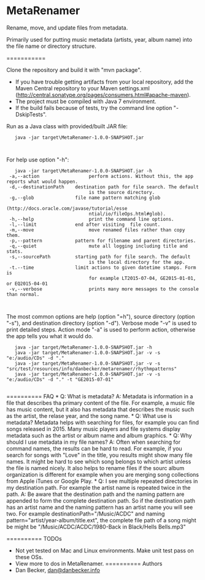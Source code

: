 MetaRenamer
===========

Rename, move, and update files from metadata.

Primarily used for putting music metadata (artists, year, album name) into the file name or directory structure.

===========

Clone the repository and build it with "mvn package". 
   - If you have trouble getting artifacts from your local repository,
add the Maven Central repository to your Maven settings.xml (http://central.sonatype.org/pages/consumers.html#apache-maven).
   - The project must be compiled with Java 7 environment.
   - If the build fails because of tests, try the command line option "-DskipTests".
<p>
Run as a Java class with provided/built JAR file:
<code>
<pre>
   java -jar target\MetaRenamer-1.0.0-SNAPSHOT.jar <options> 
</pre>
</code>
<p>
For help use option "-h":
<code>
<pre>
   java -jar target\MetaRenamer-1.0.0-SNAPSHOT.jar -h 
 -a,--action                  perform actions. Without this, the app reports what would happen.
 -d,--destinationPath <arg>   destination path for file search. The default
                              is the source directory.
 -g,--glob <arg>              file name pattern matching glob
                              (http://docs.oracle.com/javase/tutorial/esse
                              ntial/io/fileOps.html#glob).
 -h,--help                    print the command line options.
 -l,--limit <arg>             end after visiting <limit> file count.
 -m,--move                    move renamed files rather than copy them.
 -p,--pattern <arg>           pattern for filename and parent directories.
 -q,--quiet                   mute all logging including title and stats.
 -s,--sourcePath <arg>        starting path for file search. The default
                              is the local directory for the app.
 -t.--time <arg>			  limit actions to given datetime stamps. Form is <comparator><datetime>
 						      for example LT2015-07-04, GE2015-01-01, or EQ2015-04-01
 -v,--verbose                 prints many more messages to the console than normal.
</pre>
</code>
<p>
The most common options are help (option "=h"), source directory (option "-s"), and destination directory (option "-d").
Verbose mode "-v" is used to print detailed steps.
Action mode "-a" is used to perform action, otherwise the app tells you what it would do.
<code>
<pre>
   java -jar target/MetaRenamer-1.0.0-SNAPSHOT.jar -h
   java -jar target/MetaRenamer-1.0.0-SNAPSHOT.jar -v -s "e:/audio/CDs" -d "."
   java -jar target/MetaRenamer-1.0.0-SNAPSHOT.jar -v -s "src/test/resources/info/danbecker/metarenamer/rhythmpatterns"
   java -jar target/MetaRenamer-1.0.0-SNAPSHOT.jar -v -s "e:/audio/CDs" -d "." -t "GE2015-07-01"
</pre>
</code>
==========
FAQ
   *  Q: What is metadata?
   	  A: Metadata is information in a file that describes tha primary content of the file. For example,
   	  	 a music file has music content, but it also has metadata that describes the music such as
   	  	 the artist, the relase year, and the song name.
   *  Q: What use is metadata?
   	     Metadata helps with searching for files, for example you can find songs released in 2015.
   	     Many music players and file systems display metadata such as the artist or album name and album graphics.
   *  Q: Why should I use metadata in my file names?
      A: Often when searching for command names, the results can be hard to read. For example, if you
         search for songs with "Love" in the title, you results might show many file names. It might be
         hard to see which song belongs to which artist unless the file is named nicely.
         It also helps to rename files if the sourc album organization is different 
         for example when you are merging song collections from Apple iTunes or Google Play.
   *  Q: I see multiple repeated directories in my destination path. For example the artist name is repeated twice in the path.
   	  A: Be aware that the destination path and the naming pattern are appended to form the complete destination path. So
	  	 if the destination path has an artist name and the naming pattern has an artist name you will see two.
		 For example destinationPath="/Music/ACDC" and naming pattern="artist/year-album/title.ext", the complete file path
		 of a song might be might be "/Music/ACDC/ACDC/1980-Back in Black/Hells Bells.mp3"

==========
TODOs
   * Not yet tested on Mac and Linux environments. Make unit test pass on these OSs.
   * View more to dos in MetaRenamer.
==========
Authors
   * Dan Becker, dan@danbecker.info
